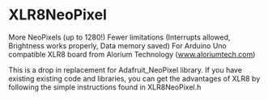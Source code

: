 # XLR8NeoPixel
More NeoPixels (up to 1280!)
Fewer limitations (Interrupts allowed, Brightness works properly, Data memory saved)
For Arduino Uno compatible XLR8 board from Alorium Technology (www.aloriumtech.com)

This is a drop in replacement for Adafruit_NeoPixel library. If you have existing existing code and libraries, you can get the advantages of XLR8 by following the simple instructions found in XLR8NeoPixel.h


